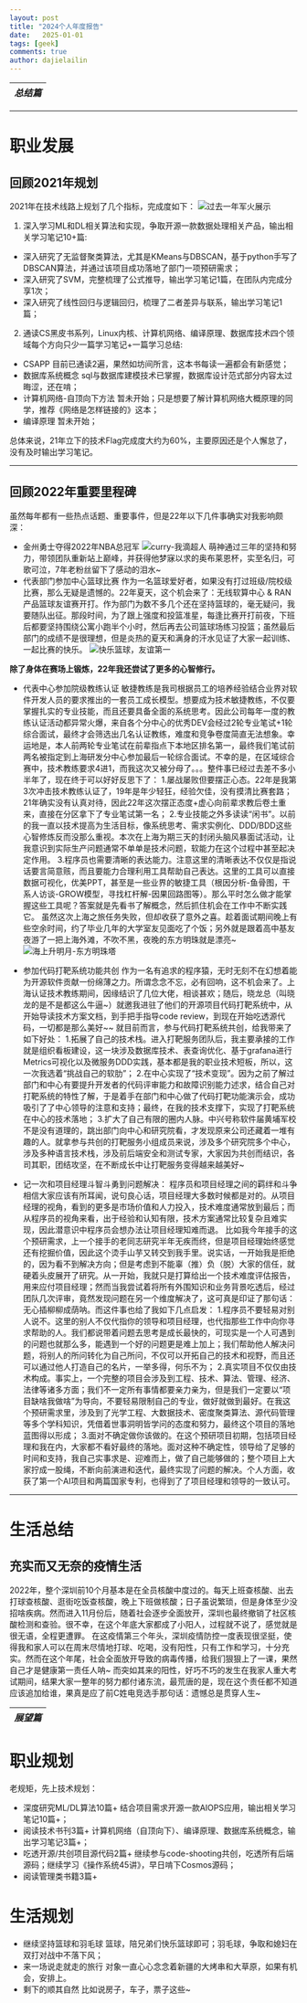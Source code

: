```yaml
---
layout: post
title: "2024个人年度报告"
date:   2025-01-01
tags: [geek]
comments: true
author: dajielailin
---
```

|*总结篇*|
|:---:|
---
# 职业发展
## 回顾2021年规划
2021年在技术线路上规划了几个指标，完成度如下：
![过去一年军火展示](https://upload-images.jianshu.io/upload_images/19879196-547b38ac5dadd625.png?imageMogr2/auto-orient/strip%7CimageView2/2/w/1240)
1. 深入学习ML和DL相关算法和实现，争取开源一款数据处理相关产品，输出相关学习笔记10+篇:
- 深入研究了无监督聚类算法，尤其是KMeans与DBSCAN，基于python手写了DBSCAN算法，并通过该项目成功落地了部门一项预研需求；
- 深入研究了SVM，完整梳理了公式推导，输出学习笔记1篇，在团队内完成分享1次；
- 深入研究了线性回归与逻辑回归，梳理了二者差异与联系，输出学习笔记1篇；

2. 通读CS黑皮书系列，Linux内核、计算机网络、编译原理、数据库技术四个领域每个方向只少一篇学习笔记+一篇学习总结:
- CSAPP
目前已通读2遍，果然如坊间所言，这本书每读一遍都会有新感觉；
- 数据库系统概念
sql与数据库建模技术已掌握，数据库设计范式部分内容太过晦涩，还在啃；
- 计算机网络-自顶向下方法
暂未开始；只是想要了解计算机网络大概原理的同学，推荐《网络是怎样链接的》这本；
- 编译原理
暂未开始；

总体来说，21年立下的技术Flag完成度大约为60%，主要原因还是个人懈怠了，没有及时输出学习笔记。

---
## 回顾2022年重要里程碑
虽然每年都有一些热点话题、重要事件，但是22年以下几件事确实对我影响颇深：
- 金州勇士夺得2022年NBA总冠军
![curry-我滴超人](https://upload-images.jianshu.io/upload_images/19879196-242a0f8a01e8ffbb.jpg?imageMogr2/auto-orient/strip%7CimageView2/2/w/1240)
萌神通过三年的坚持和努力，带领团队重新站上巅峰，并获得他梦寐以求的奥布莱恩杯，实至名归，可歌可泣，7年老粉丝留下了感动的泪水~
- 代表部门参加中心篮球比赛
作为一名篮球爱好者，如果没有打过班级/院校级比赛，那么无疑是遗憾的。22年夏天，这个机会来了：无线软算中心 & RAN产品篮球友谊赛开打。作为部门为数不多几个还在坚持篮球的，毫无疑问，我要随队出征。那段时间，为了跟上强度和投篮准星，每逢比赛开打前夜，下班后都要坚持围绕公寓小跑半个小时，然后再去公司篮球场练习投篮；虽然最后部门的成绩不是很理想，但是炎热的夏天和满身的汗水见证了大家一起训练、一起比赛的快乐。
![快乐篮球，友谊第一](https://upload-images.jianshu.io/upload_images/19879196-abd431c512556399.jpg?imageMogr2/auto-orient/strip%7CimageView2/2/w/1240)


**除了身体在赛场上锻炼，22年我还尝试了更多的心智修行。**
- 代表中心参加院级教练认证
敏捷教练是我司根据员工的培养经验结合业界对软件开发人员的要求推出的一套员工成长模型。想要成为技术敏捷教练，不仅要掌握扎实的专业技能，而且还要具备全面的系统思考。因此公司每年一度的教练认证活动都异常火爆，来自各个分中心的优秀DEV会经过2轮专业笔试+1轮综合面试，最终才会筛选出几名认证教练，难度和竞争卷度简直无法想象。幸运地是，本人前两轮专业笔试在前辈指点下本地区排名第一，最终我们笔试前两名被指定到上海研发分中心参加最后一轮综合面试。不幸的是，在区域综合赛中，技术教练要求4进1，而我这次又被分母了。。。整件事已经过去差不多小半年了，现在终于可以好好反思下了：
1.屡战屡败但要摆正心态。22年是我第3次冲击技术教练认证了，19年是年少轻狂，经验欠佳，没有摸清比赛套路；21年确实没有认真对待，因此22年这次摆正态度+虚心向前辈求教后卷土重来，直接在分区拿下了专业笔试第一名；
2.专业技能之外多读读“闲书”。以前的我一直以技术提高为生活目标，像系统思考、需求实例化、DDD/BDD这些心智修炼反而没那么重视。本次在上海为期三天的封闭头脑风暴面试活动，让我意识到实际生产问题通常不单单是技术问题，软能力在这个过程中甚至起决定作用。
3.程序员也需要清晰的表达能力。注意这里的清晰表达不仅仅是指说话要言简意赅，而且要能力合理利用工具帮助自己表达。这里的工具可以直接数据可视化，优美PPT，甚至是一些业界的敏捷工具（根因分析-鱼骨图，干系人访谈-GROW模型，寻找杠杆解-因果回路图等）。那么平时怎么做才能掌握这些工具呢？答案就是先看书了解概念，然后抓住机会在工作中不断实践它。
虽然这次上海之旅任务失败，但却收获了意外之喜。趁着面试期间晚上有些空余时间，约了毕业几年的大学室友见面吃了个饭；另外就是跟着高中基友夜游了一把上海外滩，不吹不黑，夜晚的东方明珠就是漂亮~
![海上升明月-东方明珠塔](https://upload-images.jianshu.io/upload_images/19879196-af4f26d0b9ac8df3.jpg?imageMogr2/auto-orient/strip%7CimageView2/2/w/1240)

- 参加代码打靶系统功能共创
作为一名有追求的程序猿，无时无刻不在幻想着能为开源软件贡献一份绵薄之力。所谓念念不忘，必有回响，这不机会来了。上海认证技术教练期间，因缘结识了几位大佬，相谈甚欢；随后，晓龙总（叫晓龙的是不是都这么牛逼~）就邀我进驻了他们的开源项目代码打靶系统中，从开始导读技术方案文档，到手把手指导code review，到现在开始吃透源代码，一切都是那么美好~~ 就目前而言，参与代码打靶系统共创，给我带来了如下好处：
1.拓展了自己的技术栈。进入打靶服务团队后，我主要承接的工作就是组织看板建设，这一块涉及数据库技术、表查询优化、基于grafana进行Metrics可视化以及微服务DDD实践，基本都是我的职业技术短板，所以，这一次我选着“挑战自己的软肋”；
2.在中心实现了“技术变现”。因为之前了解过部门和中心有要提升开发者的代码评审能力和故障识别能力述求，结合自己对打靶系统的特性了解，于是着手在部门和中心做了代码打靶功能演示会，成功吸引了了中心领导的注意和支持；最终，在我的技术支撑下，实现了打靶系统在中心的技术落地；
3.扩大了自己有限的圈内人脉。中兴号称软件届黄埔军校不是没有道理的，跳出部门向中心和研究院看，才发现原来公司还藏着一堆有趣的人。就拿参与共创的打靶服务小组成员来说，涉及多个研究院多个中心，涉及多种语言技术栈，涉及前后端安全和测试专家，大家因为共创而结识，各司其职，团结攻坚，在不断成长中让打靶服务变得越来越美好~

- 记一次和项目经理斗智斗勇到问题解决：
程序员和项目经理之间的羁绊和斗争相信大家应该有所耳闻，说句良心话，项目经理大多数时候都是对的。从项目经理的视角，看到的更多是市场价值和人力投入，技术难度通常放到最后；而从程序员的视角来看，出于经验和认知有限，技术方案通常比较复杂且难实现，因此潜意识中程序员会想办法让项目经理知难而退。
比如我今年接手的这个预研需求，上一个接手的老同志研究半年无疾而终，但是项目经理始终感觉还有挖掘价值，因此这个烫手山芋又转交到我手里。说实话，一开始我是拒绝的，因为看不到解决方向；但是考虑到不能辜（推）负（脱）大家的信任，就硬着头皮展开了研究。从一开始，我就只是打算给出一个技术难度评估报告，用来应付项目经理；然而当我尝试着将所有外围知识和业务背景吃透后，经过团队几次评审，竟然发现问题在另一个维度解决了，这可真是印证了那句话：无心插柳柳成荫呐。而这件事也给了我如下几点启发：
1.程序员不要轻易对别人说不。这里的别人不仅代指你的领导和项目经理，也代指那些工作中向你寻求帮助的人。我们都说带着问题去思考是成长最快的，可现实是一个人可遇到的问题也就那么多，能遇到一个好的问题更是难上加上；我们帮助他人解决问题，将别人的所问转化为自己所问，不仅可以开拓自己的技术和视野，而且还可以通过他人打造自己的名片，一举多得，何乐不为；
2.真实项目不仅仅由技术构成。事实上，一个完整的项目会涉及到工程、技术、算法、管理、经济、法律等诸多方面；我们不一定所有事情都要亲力亲为，但是我们一定要以“项目缺啥我做啥”为导向，不要轻易限制自己的专业，做好就做到最好。在我这个预研需求里，涉及到了光学工程、大数据技术、密度聚类算法、源代码管理等多个学科知识，凭借着世事洞明皆学问的态度和努力，最终这个项目的落地蓝图得以形成；
3.面对不确定做你该做的。在这个预研项目初期，包括项目经理和我在内，大家都不看好最终的落地。面对这种不确定性，领导给了足够的时间和支持，我自己实事求是、迎难而上，做了自己能够做的；整个项目上大家拧成一股绳，不断向前演进和迭代，最终实现了问题的解决。个人方面，收获了第一个AI项目和两篇国家专利，也得到了了项目经理和领导的一致认可。
---
# 生活总结
## 充实而又无奈的疫情生活
2022年，整个深圳前10个月基本是在全员核酸中度过的。每天上班查核酸、出去打球查核酸、逛街吃饭查核酸，晚上下班做核酸；日子虽说繁琐，但是身体至少没招啥疾病。然而进入11月份后，随着社会逐步全面放开，深圳也最终撤销了社区核酸检测和查验。很不幸，在这个年底大家都成了小阳人，过程就不说了，感觉就是很无语，全程更遭罪。
在这疫情第三个年头，深圳疫情防控一度表现很坚挺，使得我和家人可以在周末尽情地打球、吃喝，没有阳性，只有工作和学习，十分充实。然而在这个年尾，社会全面放开导致的病毒传播，给我们狠狠上了一课，果然自己才是健康第一责任人呐~  而突如其来的阳性，好巧不巧的发生在我家人重大考试期间，结果大家一整年的努力都付诸东流，最荒唐的是，现在这个责任都不知道应该追加给谁，果真是应了前C姓电竞选手那句话：遗憾总是贯穿人生~

|*展望篇*|
|:---:|

# 职业规划
老规矩，先上技术规划：
- 深度研究ML/DL算法10篇+
结合项目需求开源一款AIOPS应用，输出相关学习笔记10篇+；
- 阅读技术书刊3篇+
计算机网络（自顶向下）、编译原理、数据库系统概念，输出学习笔记3篇+；
- 吃透开源/共创项目源代码2篇+
继续参与code-shooting共创，吃透所有后端源码；继续学习《操作系统45讲》，早日啃下Cosmos源码；
- 阅读管理类书籍3篇+

# 生活规划
- 继续坚持篮球和羽毛球
篮球，陪兄弟们快乐篮球即可；羽毛球，争取和媳妇在双打对战中不落下风；
- 来一场说走就走的旅行
对象一直心心念念着新疆的大烤串和大草原，如果有机会，安排上。
- 剩下的顺其自然
比如说房子，车子，票子这些~
